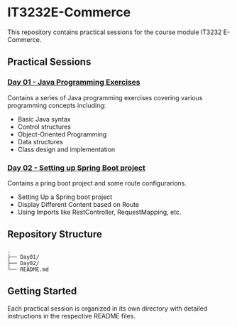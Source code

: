 # IT3232E-Commerce

This repository contains practical sessions for the course module IT3232 E-Commerce.

## Practical Sessions

### [Day 01 - Java Programming Exercises](Day01/README.md)
Contains a series of Java programming exercises covering various programming concepts including:
- Basic Java syntax
- Control structures
- Object-Oriented Programming
- Data structures
- Class design and implementation


### [Day 02 - Setting up Spring Boot project](Day02/README.md)
Contains a pring boot project and some route configurarions.
- Setting Up a Spring boot project
- Display Different Content based on Route
- Using Imports like RestController, RequestMapping, etc.

## Repository Structure
```
.
├── Day01/          
├── Day02/          
└── README.md        
```

## Getting Started
Each practical session is organized in its own directory with detailed instructions in the respective README files.
